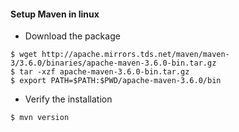 #### Setup Maven in linux

- Download the package

```
$ wget http://apache.mirrors.tds.net/maven/maven-3/3.6.0/binaries/apache-maven-3.6.0-bin.tar.gz
$ tar -xzf apache-maven-3.6.0-bin.tar.gz
$ export PATH=$PATH:$PWD/apache-maven-3.6.0/bin
```

- Verify the installation


```
$ mvn version
```
